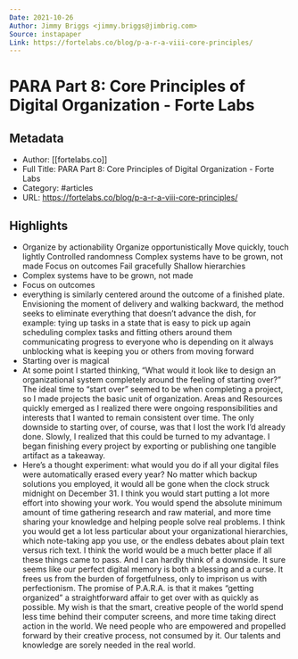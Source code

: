 ```yaml
---
Date: 2021-10-26
Author: Jimmy Briggs <jimmy.briggs@jimbrig.com>
Source: instapaper
Link: https://fortelabs.co/blog/p-a-r-a-viii-core-principles/
---
```

# PARA Part 8: Core Principles of Digital Organization - Forte Labs

## Metadata
- Author: [[fortelabs.co]]
- Full Title: PARA Part 8: Core Principles of Digital Organization - Forte Labs
- Category: #articles
- URL: https://fortelabs.co/blog/p-a-r-a-viii-core-principles/

## Highlights
- Organize by actionability
  Organize opportunistically
  Move quickly, touch lightly
  Controlled randomness
  Complex systems have to be grown, not made
  Focus on outcomes
  Fail gracefully
  Shallow hierarchies
- Complex systems have to be grown, not made
- Focus on outcomes
- everything is similarly centered around the outcome of a finished plate. Envisioning the moment of delivery and walking backward, the method seeks to eliminate everything that doesn’t advance the dish, for example:
  tying up tasks in a state that is easy to pick up again
  scheduling complex tasks and fitting others around them
  communicating progress to everyone who is depending on it
  always unblocking what is keeping you or others from moving forward
- Starting over is magical
- At some point I started thinking, “What would it look like to design an organizational system completely around the feeling of starting over?” The ideal time to “start over” seemed to be when completing a project, so I made projects the basic unit of organization. Areas and Resources quickly emerged as I realized there were ongoing responsibilities and interests that I wanted to remain consistent over time.
  The only downside to starting over, of course, was that I lost the work I’d already done. Slowly, I realized that this could be turned to my advantage. I began finishing every project by exporting or publishing one tangible artifact as a takeaway.
- Here’s a thought experiment: what would you do if all your digital files were automatically erased every year? No matter which backup solutions you employed, it would all be gone when the clock struck midnight on December 31.
  I think you would start putting a lot more effort into showing your work. You would spend the absolute minimum amount of time gathering research and raw material, and more time sharing your knowledge and helping people solve real problems. I think you would get a lot less particular about your organizational hierarchies, which note-taking app you use, or the endless debates about plain text versus rich text.
  I think the world would be a much better place if all these things came to pass. And I can hardly think of a downside. It sure seems like our perfect digital memory is both a blessing and a curse. It frees us from the burden of forgetfulness, only to imprison us with perfectionism.
  The promise of P.A.R.A. is that it makes “getting organized” a straightforward affair to get over with as quickly as possible. My wish is that the smart, creative people of the world spend less time behind their computer screens, and more time taking direct action in the world. We need people who are empowered and propelled forward by their creative process, not consumed by it. Our talents and knowledge are sorely needed in the real world.
